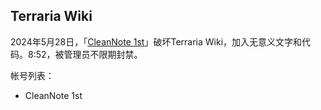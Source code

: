 ## Terraria Wiki

2024年5月28日，「[CleanNote 1st](https://terraria.wiki.gg/zh/wiki/Special:%E6%97%A5%E5%BF%97/CleanNote_1st)」破坏Terraria Wiki，加入无意义文字和代码。8:52，被管理员不限期封禁。

帐号列表：
- CleanNote 1st
